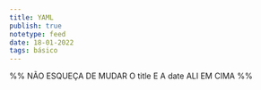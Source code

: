 ```yaml
---
title: YAML
publish: true
notetype: feed
date: 18-01-2022
tags: básico
---
```


%% NÃO ESQUEÇA DE MUDAR O title E A date ALI EM CIMA %%
